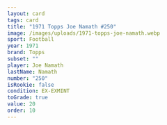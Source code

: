 ```yaml
---
layout: card
tags: card
title: "1971 Topps Joe Namath #250"
image: /images/uploads/1971-topps-joe-namath.webp
sport: Football
year: 1971
brand: Topps
subset: ""
player: Joe Namath
lastName: Namath
number: "250"
isRookie: false
condition: EX-EXMINT
toGrade: true
value: 20
order: 10
---
```

